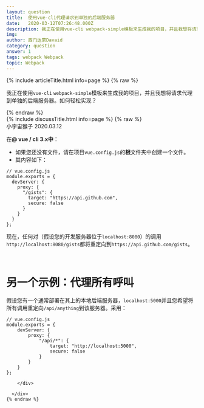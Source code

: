 ```yaml
---
layout: question
title:  使用vue-cli代理请求到单独的后端服务器
date:   2020-03-12T07:26:48.000Z
description: 我正在使用vue-cli webpack-simple模板来生成我的项目，并且我想将请求代理到单独的后端服务器。如何轻松实现？...
img: 
author: 西门达蒙Davaid
category: question
answer: 1
tags: webpack Webpack
topic: Webpack
---
```

<div class="article-root">
  <div class="article">
    {% include articleTitle.html info=page %}
    {% raw %}
    <div class="article-content"><p><font style="vertical-align: inherit;"><font style="vertical-align: inherit;">我正在使用</font></font><code>vue-cli</code> <code>webpack-simple</code><font style="vertical-align: inherit;"><font style="vertical-align: inherit;">模板来生成我的项目，并且我想将请求代理到单独的后端服务器。</font><font style="vertical-align: inherit;">如何轻松实现？</font></font></p></div>
    {% endraw %}
  </div>

  <div class="discuss-wrapper">
    {% include discussTitle.html info=page %}
    {% raw %}
    <div class="discuss-item">
        <div class="discuss-parent">
          <div class="discuss-meta">
            <span class="discuss-user">小宇宙猴子</span>
            <span class="discuss-time">2020.03.12</span>
          </div>
          <div class="discuss-comment"><p><font style="vertical-align: inherit;"><font style="vertical-align: inherit;">在</font></font><strong><font style="vertical-align: inherit;"><font style="vertical-align: inherit;">@ vue / cli 3.x中</font></font></strong><font style="vertical-align: inherit;"><font style="vertical-align: inherit;">：</font></font></p>

<ul>
<li><font style="vertical-align: inherit;"><font style="vertical-align: inherit;">如果您还没有文件，请在项目</font></font><code>vue.config.js</code><font style="vertical-align: inherit;"><font style="vertical-align: inherit;">的</font></font><strong><font style="vertical-align: inherit;"><font style="vertical-align: inherit;">根</font></font></strong><font style="vertical-align: inherit;"><font style="vertical-align: inherit;">文件夹中</font><font style="vertical-align: inherit;">创建一个</font><font style="vertical-align: inherit;">文件</font><font style="vertical-align: inherit;">。</font></font></li>
<li><font style="vertical-align: inherit;"><font style="vertical-align: inherit;">其内容如下：</font></font></li>
</ul>

<pre class="lang-js prettyprint-override"><code>// vue.config.js<font></font>
module.exports = {<font></font>
  devServer: {<font></font>
    proxy: {<font></font>
      "/gists": {<font></font>
        target: "https://api.github.com",<font></font>
        secure: false<font></font>
      }<font></font>
    }<font></font>
  }<font></font>
};<font></font>
</code></pre>

<p><font style="vertical-align: inherit;"><font style="vertical-align: inherit;">现在，任何对（假设您的开发服务器位于</font></font><code>localhost:8080</code><font style="vertical-align: inherit;"><font style="vertical-align: inherit;">）的</font><font style="vertical-align: inherit;">调用</font></font><code>http://localhost:8080/gists</code><font style="vertical-align: inherit;"><font style="vertical-align: inherit;">都将重定向到</font></font><code>https://api.github.com/gists</code><font style="vertical-align: inherit;"><font style="vertical-align: inherit;">。</font></font></p>

<p><br></p>

<h1><font style="vertical-align: inherit;"><font style="vertical-align: inherit;">另一个示例：代理所有呼叫</font></font></h1>

<p><font style="vertical-align: inherit;"><font style="vertical-align: inherit;">假设您有一个通常部署在其上的本地后端服务器，</font></font><code>localhost:5000</code><font style="vertical-align: inherit;"><font style="vertical-align: inherit;">并且您希望将所有调用重定向</font></font><code>/api/anything</code><font style="vertical-align: inherit;"><font style="vertical-align: inherit;">到该服务器。</font><font style="vertical-align: inherit;">采用：</font></font></p>

<pre class="lang-js prettyprint-override"><code>// vue.config.js<font></font>
module.exports = {<font></font>
    devServer: {<font></font>
        proxy: {<font></font>
            "/api/*": {<font></font>
                target: "http://localhost:5000",<font></font>
                secure: false<font></font>
            }<font></font>
        }<font></font>
    }<font></font>
};<font></font>
</code></pre></div>
        </div>
        
      </div>
    {% endraw %}
  </div>
<div>
